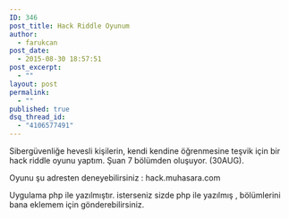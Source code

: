 ```yaml
---
ID: 346
post_title: Hack Riddle Oyunum
author:
  - farukcan
post_date:
  - 2015-08-30 18:57:51
post_excerpt:
  - ""
layout: post
permalink:
  - ""
published: true
dsq_thread_id:
  - "4106577491"
---
```


Sibergüvenliğe hevesli kişilerin, kendi kendine öğrenmesine teşvik için bir hack riddle oyunu yaptım. Şuan 7 bölümden oluşuyor. (30AUG).

Oyunu şu adresten deneyebilirsiniz : hack.muhasara.com

Uygulama php ile yazılmıştır. isterseniz sizde php ile yazılmış , bölümlerini bana eklemem için gönderebilirsiniz.